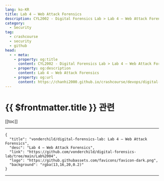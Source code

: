 ```yaml
---
lang: ko-KR
title: Lab 4 — Web Attack Forensics
description: CYL2002 - Digital Forensics Lab > Lab 4 — Web Attack Forensics
category:
  - Security
tag:
  - crashcourse
  - security
  - github
head:
  - - meta:
    - property: og:title
      content: CYL2002 - Digital Forensics Lab > Lab 4 — Web Attack Forensics
    - property: og:description
      content: Lab 4 — Web Attack Forensics
    - property: og:url
      content: https://chanhi2000.github.io/crashcourse/devops/digital-forensics-lab/04.html
---
```


# {{ $frontmatter.title }} 관련

[[toc]]

---

```component VPCard
{
  "title": "vonderchild/digital-forensics-lab: Lab 4 — Web Attack Forensics",
  "desc": "Lab 4 — Web Attack Forensics",
  "link": "https://github.com/vonderchild/digital-forensics-lab/tree/main/Lab%2004",
  "logo": "https://github.githubassets.com/favicons/favicon-dark.png",
  "background": "rgba(13,16,20,0.2)"
}
```

---

